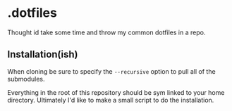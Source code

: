# .dotfiles

Thought id take some time and throw my common dotfiles in a repo.

## Installation(ish)

When cloning be sure to specify the `--recursive` option to pull all of the submodules.

Everything in the root of this repository should be sym linked to your home directory. Ultimately I'd like to make a small script to do the installation.
